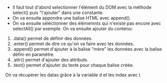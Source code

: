 - Il faut tout d'abord selectionner l'élément du DOM avec la méthode select() puis "l'ajouter" dans une constante.
- On va ensuite appondre une balise HTML avec append().
- On va ensuite séléctionner des élémemnts qui n'existe pas encore avec selectAll() par exemple. On va ensuite ajouter du contenu:

1) .data() permet de définir des données.
2) .enter() permet de dire ce qu'on va faire avec les données.
3) .append() permet d'ajouter à la balise "mère" les données avec la balise défini en paramètre.
4) .attr() permet d'ajouter des attributs.
5) .text() permet d'ajouter du texte pour chaque balise créée.

On va récupérer les datas grâce à la variable d et les index avec i.

